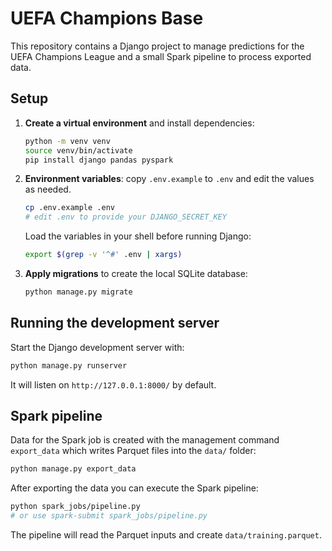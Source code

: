 # UEFA Champions Base

This repository contains a Django project to manage predictions for the UEFA Champions League and a small Spark pipeline to process exported data.

## Setup

1. **Create a virtual environment** and install dependencies:
   ```bash
   python -m venv venv
   source venv/bin/activate
   pip install django pandas pyspark
   ```
2. **Environment variables**: copy `.env.example` to `.env` and edit the values as needed.
   ```bash
   cp .env.example .env
   # edit .env to provide your DJANGO_SECRET_KEY
   ```
   Load the variables in your shell before running Django:
   ```bash
   export $(grep -v '^#' .env | xargs)
   ```
3. **Apply migrations** to create the local SQLite database:
   ```bash
   python manage.py migrate
   ```

## Running the development server

Start the Django development server with:
```bash
python manage.py runserver
```
It will listen on `http://127.0.0.1:8000/` by default.

## Spark pipeline

Data for the Spark job is created with the management command `export_data` which writes Parquet files into the `data/` folder:
```bash
python manage.py export_data
```
After exporting the data you can execute the Spark pipeline:
```bash
python spark_jobs/pipeline.py
# or use spark-submit spark_jobs/pipeline.py
```
The pipeline will read the Parquet inputs and create `data/training.parquet`.
